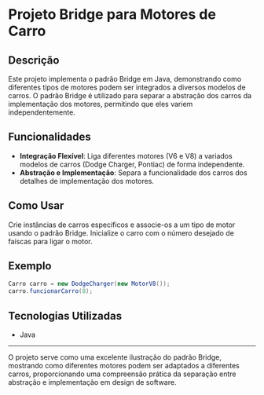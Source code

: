 # Projeto Bridge para Motores de Carro

## Descrição
Este projeto implementa o padrão Bridge em Java, demonstrando como diferentes tipos de motores podem ser integrados a diversos modelos de carros. O padrão Bridge é utilizado para separar a abstração dos carros da implementação dos motores, permitindo que eles variem independentemente.

## Funcionalidades
- **Integração Flexível**: Liga diferentes motores (V6 e V8) a variados modelos de carros (Dodge Charger, Pontiac) de forma independente.
- **Abstração e Implementação**: Separa a funcionalidade dos carros dos detalhes de implementação dos motores.

## Como Usar
Crie instâncias de carros específicos e associe-os a um tipo de motor usando o padrão Bridge. Inicialize o carro com o número desejado de faíscas para ligar o motor.

## Exemplo
```java
Carro carro = new DodgeCharger(new MotorV8());
carro.funcionarCarro(8);
```

## Tecnologias Utilizadas
- Java

---

O projeto serve como uma excelente ilustração do padrão Bridge, mostrando como diferentes motores podem ser adaptados a diferentes carros, proporcionando uma compreensão prática da separação entre abstração e implementação em design de software.